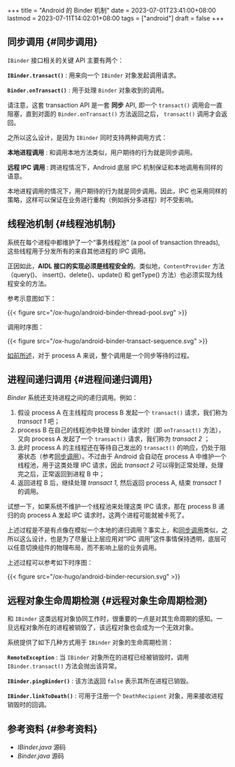 +++
title = "Android 的 Binder 机制"
date = 2023-07-01T23:41:00+08:00
lastmod = 2023-07-11T14:02:01+08:00
tags = ["android"]
draft = false
+++

## 同步调用 {#同步调用}

`IBinder` 接口相关的关键 API 主要有两个：

**`IBinder.transact()`**
: 用来向一个 `IBinder` 对象发起调用请求。

**`Binder.onTransact()`**
: 用于处理 `Binder` 对象收到的调用。

请注意，这套 transaction API 是一套 **同步** API, 即一个 `transact()` 调用会一直阻塞，直到对面的 `Binder.onTransact()` 方法返回之后， `transact()` 调用才会返回。

之所以这么设计，是因为 `IBinder` 同时支持两种调用方式：

**本地进程调用**
: 和调用本地方法类似，用户期待的行为就是同步调用。

**远程 IPC 调用**
: 跨进程情况下，Android 底层 IPC 机制保证和本地调用有同样的语意。

本地进程调用的情况下，用户期待的行为就是同步调用。因此，IPC 也采用同样的策略，这样可以保证在业务进行重构（例如拆分多进程）时不受影响。


## 线程池机制 {#线程池机制}

系统在每个进程中都维护了一个“事务线程池” (a pool of transaction threads), 这些线程用于分发所有的来自其他进程的 IPC 调用。

正因如此，​**AIDL 接口的实现必须是线程安全的**​。类似地，​`ContentProvider` 方法（query()、
insert()、delete()、update() 和 getType() 方法）也必须实现为线程安全的方法。

参考示意图如下：

{{< figure src="/ox-hugo/android-binder-thread-pool.svg" >}}

调用时序图：

{{< figure src="/ox-hugo/android-binder-transact-sequence.svg" >}}

[如前所述](#同步调用)，对于 process A 来说，整个调用是一个同步等待的过程。


## 进程间递归调用 {#进程间递归调用}

_Binder_ 系统还支持进程之间的递归调用。例如：

1.  假设 process A 在主线程向 process B 发起一个 `transact()` 请求，我们称为
    _transact 1_ 吧；
2.  process B 在自己的线程池中处理 binder 请求时（即 `onTransact()` 方法），又向
    process A 发起了一个 `transact()` 请求，我们称为 _transact 2_ ；
3.  此时 process A 的主线程还在等待自己发出的 `transact()` 的响应，仍处于阻塞状态（参考[同步调用](#同步调用)）。不过由于 Android 会自动在 process A 中维护一个线程池，用于这类处理 IPC 请求，因此 _transact 2_ 可以得到正常处理，处理完之后，正常返回到进程 B 中；
4.  返回进程 B 后，继续处理 _transact 1_, 然后返回 process A, 结束 _transact 1_ 的调用。

试想一下，如果系统不维护一个线程池来处理这类 IPC 请求，那在 process B 递归的向
process A 发起 IPC 请求时，这两个进程可能就被卡死了。

上述过程是不是有点像在模拟一个本地的递归调用？事实上，和[同步调用](#同步调用)类似，之所以这么设计，也是为了尽量让上层应用对“IPC 调用”这件事情保持透明，底层可以任意切换组件的物理布局，而不影响上层的业务调用。

上述过程可以参考如下时序图：

{{< figure src="/ox-hugo/android-binder-recursion.svg" >}}


## 远程对象生命周期检测 {#远程对象生命周期检测}

和 `IBinder` 这类远程对象协同工作时，很重要的一点是对其生命周期的感知。一旦远程对象所在的进程被销毁了，该远程对象也会成为一个无效对象。

系统提供了如下几种方式用于 `IBinder` 对象的生命周期检测：

**`RemoteException`**
: 当 `IBinder` 对象所在的进程已经被销毁时，调用
    `IBinder.transact()` 方法会抛出该异常。

**`IBinder.pingBinder()`**
: 该方法返回 `false` 表示其所在进程已销毁。

**`IBinder.linkToDeath()`**
: 可用于注册一个 `DeathRecipient` 对象，用来接收进程销毁时的回调。


## 参考资料 {#参考资料}

-   _IBinder.java_ 源码
-   _Binder.java_ 源码
